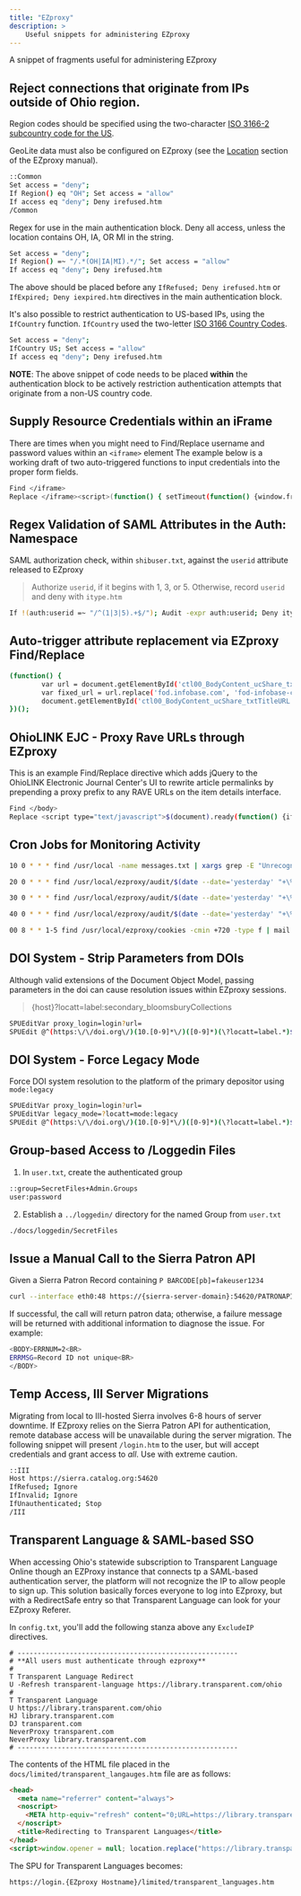 ```yaml
---
title: "EZproxy"
description: >
    Useful snippets for administering EZproxy
---
```


A snippet of fragments useful for administering EZproxy

## Reject connections that originate from IPs outside of Ohio region.

Region codes should be specified using the two-character [ISO 3166-2 subcountry code for the US](https://geolite.maxmind.com/download/geoip/misc/region_codes.csv).

GeoLite data must also be configured on EZproxy (see the [Location](https://help.oclc.org/Library_Management/EZproxy/Configure_resources/Location) section of the EZproxy manual).

```bash
::Common
Set access = "deny";
If Region() eq "OH"; Set access = "allow"
If access eq "deny"; Deny irefused.htm
/Common
```

Regex for use in the main authentication block. Deny all access, unless the location contains OH, IA, OR MI in the string.

```bash
Set access = "deny";
If Region() =~ "/.*(OH|IA|MI).*/"; Set access = "allow"
If access eq "deny"; Deny irefused.htm
```

The above should be placed before any `IfRefused; Deny irefused.htm` or `IfExpired; Deny iexpired.htm` directives in the main authentication block.

It's also possible to restrict authentication to US-based IPs, using the `IfCountry` function. `IfCountry` used the two-letter [ISO 3166 Country Codes](https://dev.maxmind.com/geoip/legacy/codes/iso3166/).

```bash
Set access = "deny";
IfCountry US; Set access = "allow"
If access eq "deny"; Deny irefused.htm
```

__NOTE__: The above snippet of code needs to be placed __within__ the authentication block to be actively restriction authentication attempts that originate from a non-US country code.

## Supply Resource Credentials within an iFrame
There are times when you might need to Find/Replace username and password values within an `<iframe>` element The example below is a working draft of two auto-triggered functions to input credentials into the proper form fields.
```bash
Find </iframe>
Replace </iframe><script>(function() { setTimeout(function() {window.frames[0].document.getElementById('username').value = "USERNAME";}, 1000); })();(function() { setTimeout(function() {window.frames[0].document.getElementById('password').value = "PASSWORD";}, 1000); })();</script>
```

## Regex Validation of SAML Attributes in the Auth: Namespace
SAML authorization check, within `shibuser.txt`, against the `userid` attribute released to EZproxy
> Authorize `userid`, if it begins with  1, 3, or 5. Otherwise, record `userid` and deny with `itype.htm`
```bash
If !(auth:userid =~ "/^(1|3|5).+$/"); Audit -expr auth:userid; Deny itype.htm; Stop
```

## Auto-trigger attribute replacement via EZproxy Find/Replace 
```bash
(function() {
        var url = document.getElementById('ctl00_BodyContent_ucShare_txtTitleURL').value;
        var fixed_url = url.replace('fod.infobase.com', 'fod-infobase-com');
        document.getElementById('ctl00_BodyContent_ucShare_txtTitleURL').setAttribute('value', fixed_url);
})();
```

## OhioLINK EJC - Proxy Rave URLs through EZproxy
This is an example Find/Replace directive which adds jQuery to the OhioLINK Electronic Journal Center's UI to rewrite article permalinks by prepending a proxy prefix to any RAVE URLs on the item details interface.

```bash
Find </body>
Replace <script type="text/javascript">$(document).ready(function() {if (window.location.href.indexOf("bw.opal-libraries.org") > -1) {$('a[href*="rave.ohiolink.edu"]').each(function() {var href=$(this).prop('href');var prefix='https://login.bw.opal-libraries.org/login?url=';var result=prefix+href;$(this).attr("href", result);$(this).text(result);console.log(result);});}});</script></body>
```

## Cron Jobs for Monitoring Activity
```bash
10 0 * * * find /usr/local -name messages.txt | xargs grep -E "Unrecognized|DANGER|hosts\s36[0-9][0-9]" | mail -E -s "EZproxy Warning Messages" -a "From: root \<root@{hostname}\>" recipient@derekzoladz.com

20 0 * * * find /usr/local/ezproxy/audit/$(date --date='yesterday' "+\%Y\%m\%d").txt -type f | xargs grep -E "exceeded" | mail -E -s "EZproxy Exceeding Usage Limit" -a "From: root \<root@{hostname}\>" recipient@derekzoladz.com

30 0 * * * find /usr/local/ezproxy/audit/$(date --date='yesterday' "+\%Y\%m\%d").txt -type f -print| xargs grep -E "Login.Intruder.IP" | mail -E -s "EZproxy Login.Intruder.IP" -a "From: root \<root@{hostname}\>" recipient@derekzoladz.com

40 0 * * * find /usr/local/ezproxy/audit/$(date --date='yesterday' "+\%Y\%m\%d").txt -type f -print | xargs grep -E "Session.ReconnectBlocked" | mail -E -s "EZproxy Session.ReconnectBlocked" -a "From: root \<root@{hostname}\>" recipient@derekzoladz.com

00 8 * * 1-5 find /usr/local/ezproxy/cookies -cmin +720 -type f | mail -E -s "EZproxy Sessions Over 12 Hours" -a "From: root \<root@{hostname}\>" recipient@derekzoladz.com
```

## DOI System - Strip Parameters from DOIs
Although valid extensions of the Document Object Model, passing parameters in the doi can cause resolution issues within EZproxy sessions.
> {host}?locatt=label:secondary_bloomsburyCollections
```bash
SPUEditVar proxy_login=login?url=
SPUEdit @^(https:\/\/doi.org\/)(10.[0-9]*\/)([0-9]*)(\?locatt=label.*)$@${proxy_login}$1$2$3@ir
```

## DOI System - Force Legacy Mode
Force DOI system resolution to the platform of the primary depositor using `mode:legacy`
```bash
SPUEditVar proxy_login=login?url=
SPUEditVar legacy_mode=?locatt=mode:legacy
SPUEdit @^(https:\/\/doi.org\/)(10.[0-9]*\/)([0-9]*)(\?locatt=label.*)$@${proxy_login}$1$2$3${legacy_mode}@ir
```

## Group-based Access to /Loggedin Files

1. In `user.txt`, create the authenticated group
```bash
::group=SecretFiles+Admin.Groups
user:password
```

2. Establish a `../loggedin/` directory for the named Group from `user.txt`
```bash
./docs/loggedin/SecretFiles
```

## Issue a Manual Call to the Sierra Patron API
Given a Sierra Patron Record containing `P BARCODE[pb]=fakeuser1234`
```bash
curl --interface eth0:48 https://{sierra-server-domain}:54620/PATRONAPI/fakeuser1234/dump
```

If successful, the call will return patron data; otherwise, a failure message will be returned with additional information to diagnose the issue. For example:
```bash
<BODY>ERRNUM=2<BR>
ERRMSG=Record ID not unique<BR>
</BODY>
```

## Temp Access, III Server Migrations

Migrating from local to III-hosted Sierra involves 6-8 hours of server downtime. If EZproxy relies on the Sierra Patron API for authentication, remote database access will be unavailable during the server migration. The following snippet will present `/login.htm` to the user, but will accept credentials and grant access to _all_. Use with extreme caution.

```bash
::III
Host https://sierra.catalog.org:54620
IfRefused; Ignore
IfInvalid; Ignore
IfUnauthenticated; Stop
/III
```

## Transparent Language & SAML-based SSO
When accessing Ohio's statewide subscription to Transparent Language Online though an EZProxy instance that connects tp a SAML-based authentication server, the platform will not recognize the IP to allow people to sign up. This solution basically forces everyone to log into EZproxy, but with a RedirectSafe entry so that Transparent Language can look for your EZproxy Referer.

In `config.txt`, you'll add the following stanza above any `ExcludeIP` directives.

```text
# -------------------------------------------------------
# **All users must authenticate through ezproxy**
#
T Transparent Language Redirect
U -Refresh transparent-language https://library.transparent.com/ohio
#
T Transparent Language
U https://library.transparent.com/ohio
HJ library.transparent.com
DJ transparent.com
NeverProxy transparent.com
NeverProxy library.transparent.com
# -------------------------------------------------------

```

The contents of the HTML file placed in the `docs/limited/transparent_langauges.htm` file are as follows:

```html
<head>
  <meta name="referrer" content="always">
  <noscript>
    <META http-equiv="refresh" content="0;URL=https://library.transparent.com/ohio">
  </noscript>
  <title>Redirecting to Transparent Languages</title>
</head>
<script>window.opener = null; location.replace("https://library.transparent.com/ohio")</script>
```

The SPU for Transparent Languages becomes:
```html
https://login.{EZproxy Hostname}/limited/transparent_languages.htm
```
